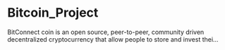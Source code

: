 # Bitcoin_Project
BitConnect coin is an open source, peer-to-peer, community driven decentralized cryptocurrency that allow people to store and invest thei…
